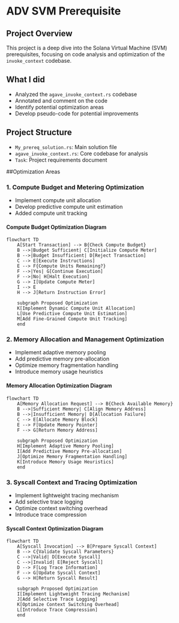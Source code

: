 # ADV SVM Prerequisite

## Project Overview
This project is a deep dive into the Solana Virtual Machine (SVM) prerequisites, focusing on code analysis and optimization of the `invoke_context` codebase.

## What I did 
- Analyzed the `agave_invoke_context.rs` codebase
- Annotated and comment on the code
- Identify potential optimization areas
- Develop pseudo-code for potential improvements

## Project Structure
- `My_prereq_solution.rs`: Main solution file
- `agave_invoke_context.rs`: Core codebase for analysis
- `Task`: Project requirements document

##Optimization Areas

### 1. Compute Budget and Metering Optimization
- Implement compute unit allocation
- Develop predictive compute unit estimation
- Added compute unit tracking

#### Compute Budget Optimization Diagram
```mermaid
flowchart TD
    A[Start Transaction] --> B{Check Compute Budget}
    B -->|Budget Sufficient| C[Initialize Compute Meter]
    B -->|Budget Insufficient| D[Reject Transaction]
    C --> E[Execute Instructions]
    E --> F{Compute Units Remaining?}
    F -->|Yes| G[Continue Execution]
    F -->|No| H[Halt Execution]
    G --> I[Update Compute Meter]
    I --> E
    H --> J[Return Instruction Error]
    
    subgraph Proposed Optimization
    K[Implement Dynamic Compute Unit Allocation]
    L[Use Predictive Compute Unit Estimation]
    M[Add Fine-Grained Compute Unit Tracking]
    end
```

### 2. Memory Allocation and Management Optimization
- Implement adaptive memory pooling
- Add predictive memory pre-allocation
- Optimize memory fragmentation handling
- Introduce memory usage heuristics

#### Memory Allocation Optimization Diagram
```mermaid
flowchart TD
    A[Memory Allocation Request] --> B{Check Available Memory}
    B -->|Sufficient Memory| C[Align Memory Address]
    B -->|Insufficient Memory| D[Allocation Failure]
    C --> E[Allocate Memory Block]
    E --> F[Update Memory Pointer]
    F --> G[Return Memory Address]
    
    subgraph Proposed Optimization
    H[Implement Adaptive Memory Pooling]
    I[Add Predictive Memory Pre-allocation]
    J[Optimize Memory Fragmentation Handling]
    K[Introduce Memory Usage Heuristics]
    end
```

### 3. Syscall Context and Tracing Optimization
- Implement lightweight tracing mechanism
- Add selective trace logging
- Optimize context switching overhead
- Introduce trace compression

#### Syscall Context Optimization Diagram
```mermaid
flowchart TD
    A[Syscall Invocation] --> B[Prepare Syscall Context]
    B --> C{Validate Syscall Parameters}
    C -->|Valid| D[Execute Syscall]
    C -->|Invalid| E[Reject Syscall]
    D --> F[Log Trace Information]
    F --> G[Update Syscall Context]
    G --> H[Return Syscall Result]
    
    subgraph Proposed Optimization
    I[Implement Lightweight Tracing Mechanism]
    J[Add Selective Trace Logging]
    K[Optimize Context Switching Overhead]
    L[Introduce Trace Compression]
    end
``` 